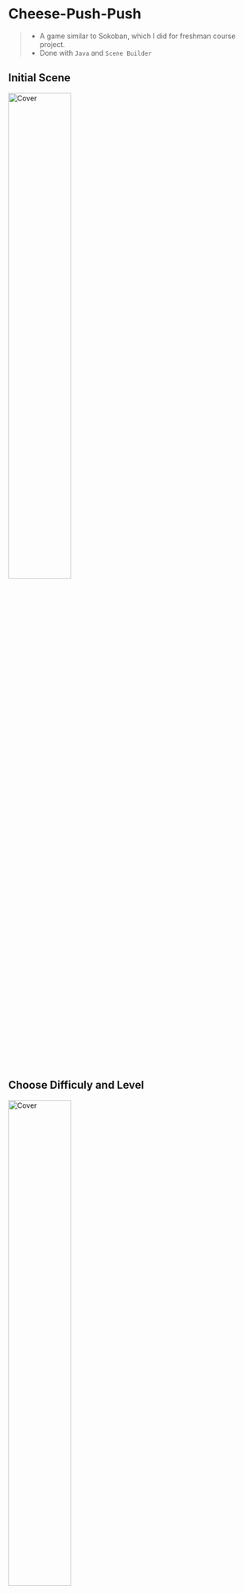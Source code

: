 # Cheese-Push-Push
> - A game similar to Sokoban, which I did for freshman course project. <br>
> - Done with `Java` and `Scene Builder`<br>
## Initial Scene <br>
<img src="https://github.com/hou47ee/Cheese-Push-Push/blob/main/cheese_push/1.jpg" alt="Cover" width="50%"/> <br>

## Choose Difficuly and Level <br>
<img src="https://github.com/hou47ee/Cheese-Push-Push/blob/main/cheese_push/2.jpg" alt="Cover" width="50%"/> <br>
--> `Click the` **`Bears`**<br>
<img src="https://github.com/hou47ee/Cheese-Push-Push/blob/main/cheese_push/3.jpg" alt="Cover" width="50%"/> <br>

> Easy: The maps are the easiest to be solved, and you will at least get 1 star even if you use a looooot of steps. <br>
>
> Gerneral: The maps are more difficult, and you will get zero star if you use more than a certain number of steps. <br>
>
> Hard: The maps are once more difficult, and there is a "Timer" added, if you can't solve it within the setting time, you lose. <br>
